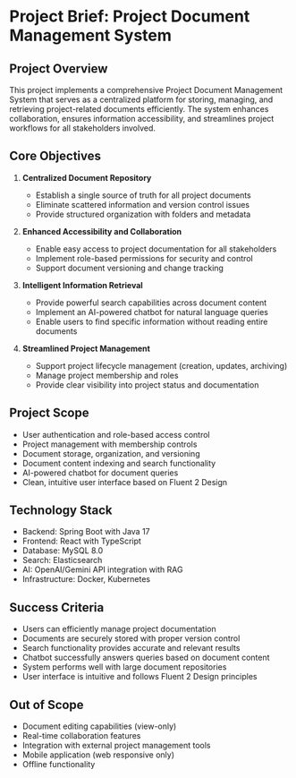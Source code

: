 # Project Brief: Project Document Management System

## Project Overview
This project implements a comprehensive Project Document Management System that serves as a centralized platform for storing, managing, and retrieving project-related documents efficiently. The system enhances collaboration, ensures information accessibility, and streamlines project workflows for all stakeholders involved.

## Core Objectives
1. **Centralized Document Repository**
   - Establish a single source of truth for all project documents
   - Eliminate scattered information and version control issues
   - Provide structured organization with folders and metadata

2. **Enhanced Accessibility and Collaboration**
   - Enable easy access to project documentation for all stakeholders
   - Implement role-based permissions for security and control
   - Support document versioning and change tracking

3. **Intelligent Information Retrieval**
   - Provide powerful search capabilities across document content
   - Implement an AI-powered chatbot for natural language queries
   - Enable users to find specific information without reading entire documents

4. **Streamlined Project Management**
   - Support project lifecycle management (creation, updates, archiving)
   - Manage project membership and roles
   - Provide clear visibility into project status and documentation

## Project Scope
- User authentication and role-based access control
- Project management with membership controls
- Document storage, organization, and versioning
- Document content indexing and search functionality
- AI-powered chatbot for document queries
- Clean, intuitive user interface based on Fluent 2 Design

## Technology Stack
- Backend: Spring Boot with Java 17
- Frontend: React with TypeScript
- Database: MySQL 8.0
- Search: Elasticsearch
- AI: OpenAI/Gemini API integration with RAG
- Infrastructure: Docker, Kubernetes

## Success Criteria
- Users can efficiently manage project documentation
- Documents are securely stored with proper version control
- Search functionality provides accurate and relevant results
- Chatbot successfully answers queries based on document content
- System performs well with large document repositories
- User interface is intuitive and follows Fluent 2 Design principles

## Out of Scope
- Document editing capabilities (view-only)
- Real-time collaboration features
- Integration with external project management tools
- Mobile application (web responsive only)
- Offline functionality 
